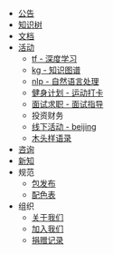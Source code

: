 + [公告](README.md)
+ [知识树](docs/tree/README.md)
+ [文档](docs/docs/README.md)
+ [活动](docs/activity/README.md)
    + [tf - 深度学习](docs/activity/dl-tensorflow.md)
    + [kg - 知识图谱](docs/activity/kg-learning.md)
    + [nlp - 自然语言处理](docs/activity/nlp-python-nltk.md)
    + [健身计划 - 运动打卡](docs/activity/run-exercise.md)
    + [面试求职 - 面试指导](docs/activity/job-interview.md)
    + 投资财务
    + [线下活动 - beijing](docs/activity/meet-beijing.md)
    + [木头样语录](https://github.com/apachecn/home/issues/187)
+ [咨询](docs/map/README.md)
+ [新知](http://it-ebooks.flygon.net)
+ 规范
    +   [包发布](docs/spec/pkg.md)
    +   [配色表](docs/spec/color.md)
+ 组织
    + [关于我们](docs/about.md)
    + [加入我们](docs/join.md)
    + [捐赠记录](docs/donate/README.md)

